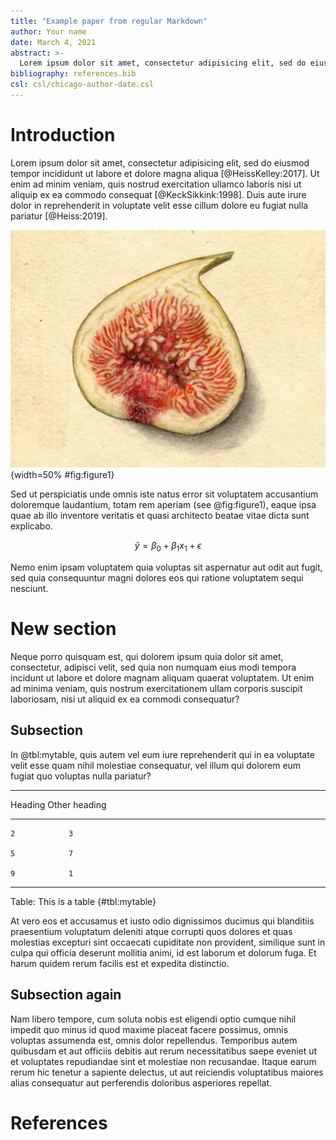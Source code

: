 ```yaml
---
title: "Example paper from regular Markdown"
author: Your name
date: March 4, 2021
abstract: >-
  Lorem ipsum dolor sit amet, consectetur adipisicing elit, sed do eiusmod tempor incididunt ut labore et dolore magna aliqua. Ut enim ad minim veniam, quis nostrud exercitation ullamco laboris nisi ut aliquip ex ea commodo consequat. Duis aute irure dolor in reprehenderit in voluptate velit esse cillum dolore eu fugiat nulla pariatur. Excepteur sint occaecat cupidatat non proident, sunt in culpa qui officia deserunt mollit anim id est laborum
bibliography: references.bib
csl: csl/chicago-author-date.csl
---
```


# Introduction

Lorem ipsum dolor sit amet, consectetur adipisicing elit, sed do eiusmod tempor incididunt ut labore et dolore magna aliqua [@HeissKelley:2017]. Ut enim ad minim veniam, quis nostrud exercitation ullamco laboris nisi ut aliquip ex ea commodo consequat [@KeckSikkink:1998]. Duis aute irure dolor in reprehenderit in voluptate velit esse cillum dolore eu fugiat nulla pariatur [@Heiss:2019].

![A nice fig](figures/fig1.jpg){width=50% #fig:figure1}

Sed ut perspiciatis unde omnis iste natus error sit voluptatem accusantium doloremque laudantium, totam rem aperiam (see @fig:figure1), eaque ipsa quae ab illo inventore veritatis et quasi architecto beatae vitae dicta sunt explicabo. 

$$
\hat{y} = \beta_0 + \beta_1 x_1 + \epsilon
$$

Nemo enim ipsam voluptatem quia voluptas sit aspernatur aut odit aut fugit, sed quia consequuntur magni dolores eos qui ratione voluptatem sequi nesciunt. 

# New section

Neque porro quisquam est, qui dolorem ipsum quia dolor sit amet, consectetur, adipisci velit, sed quia non numquam eius modi tempora incidunt ut labore et dolore magnam aliquam quaerat voluptatem. Ut enim ad minima veniam, quis nostrum exercitationem ullam corporis suscipit laboriosam, nisi ut aliquid ex ea commodi consequatur? 

## Subsection

In @tbl:mytable, quis autem vel eum iure reprehenderit qui in ea voluptate velit esse quam nihil molestiae consequatur, vel illum qui dolorem eum fugiat quo voluptas nulla pariatur?

-------------------------
 Heading   Other heading 
--------- ---------------
    2            3       

    5            7       

    9            1       
-------------------------

Table: This is a table {#tbl:mytable}

At vero eos et accusamus et iusto odio dignissimos ducimus qui blanditiis praesentium voluptatum deleniti atque corrupti quos dolores et quas molestias excepturi sint occaecati cupiditate non provident, similique sunt in culpa qui officia deserunt mollitia animi, id est laborum et dolorum fuga. Et harum quidem rerum facilis est et expedita distinctio. 

## Subsection again

Nam libero tempore, cum soluta nobis est eligendi optio cumque nihil impedit quo minus id quod maxime placeat facere possimus, omnis voluptas assumenda est, omnis dolor repellendus. Temporibus autem quibusdam et aut officiis debitis aut rerum necessitatibus saepe eveniet ut et voluptates repudiandae sint et molestiae non recusandae. Itaque earum rerum hic tenetur a sapiente delectus, ut aut reiciendis voluptatibus maiores alias consequatur aut perferendis doloribus asperiores repellat.

# References

